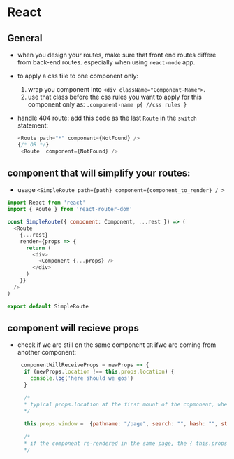 # React

## General 
- when you design your routes, make sure that front end routes differe from back-end routes. especially when using `react-node` app.
- to apply a css file to one component only:
  1. wrap you component into `<div className="Component-Name">`.
  2. use that class before the css rules you want to apply for this component only as: `.component-name p{ //css rules }`
- handle 404 route: add this code as the last `Route` in the `switch` statement:
      
    ```js 
    <Route path="*" component={NotFound} /> 
    {/* OR */}
     <Route  component={NotFound} /> 
    ```

## component that will simplify your routes:

- usage `<SimpleRoute path={path} component={component_to_render} / >`

```js
import React from 'react'
import { Route } from 'react-router-dom'

const SimpleRoute({ component: Component, ...rest }) => (
  <Route
    {...rest}
    render={props => {
      return (
        <div>
          <Component {...props} />
        </div>
      )
    }}
  />
)

export default SimpleRoute
```

## component will recieve props 

- check if we are still on the same component `OR` ifwe are coming from another component:
  ```js
   componentWillReceiveProps = newProps => {
    if (newProps.location !== this.props.location) {
      console.log('here should we gos')
    }
    
    /*
    * typical props.location at the first mount of the copmonent, where the props.location == newprops.location 
    */
    
    this.props.window =  {pathname: "/page", search: "", hash: "", state: undefined, key: "yooxfy"}
    
    /*
    * if the component re-rendered in the same page, the { this.props.window.key } will change so they are no longer equal.
    */

  ```
